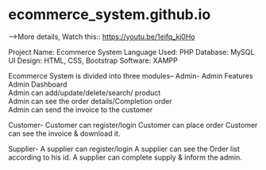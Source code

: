 # ecommerce_system.github.io
-->More details, Watch this:: https://youtu.be/1eifq_kj0Ho

 Project Name:   Ecommerce System 
 Language Used:  PHP 
 Database:       MySQL  
 UI Design:      HTML, CSS, Bootstrap 
 Software:       XAMPP 

Ecommerce System is divided into three modules–
Admin-
Admin Features      
Admin Dashboard      
Admin can add/update/delete/search/ product      
Admin can see the order details/Completion order     
Admin can send the invoice to the customer   

Customer- 
Customer can register/login 
Customer can place order 
Customer can see the invoice & download it.  

Supplier- 
A supplier can register/login 
A supplier can see the Order list according to his id. 
A supplier can complete supply & inform the admin.
